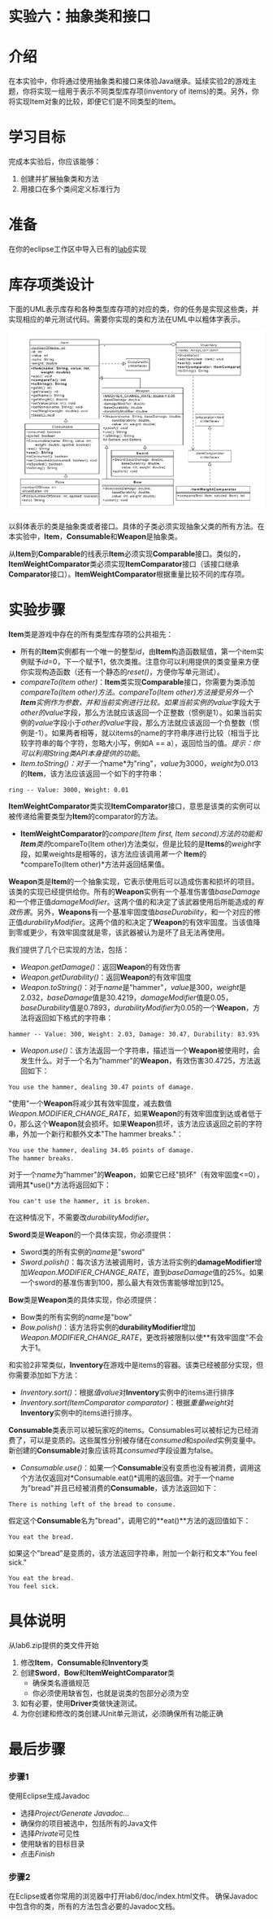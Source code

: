 实验六：抽象类和接口
======

# 介绍
在本实验中，你将通过使用抽象类和接口来体验Java继承。延续实验2的游戏主题，你将实现一组用于表示不同类型库存项(inventory of items)的类。另外，你将实现Item对象的比较，即便它们是不同类型的Item。

# 学习目标
完成本实验后，你应该能够：
1. 创建并扩展抽象类和方法
2. 用接口在多个类间定义标准行为

# 准备
在你的eclipse工作区中导入已有的[lab6](lab6.zip)实现

# 库存项类设计
下面的UML表示库存和各种类型库存项的对应的类，你的任务是实现这些类，并实现相应的单元测试代码。需要你实现的类和方法在UML中以粗体字表示。

![uml design](images/uml_design.png)

以斜体表示的类是抽象类或者接口。具体的子类必须实现抽象父类的所有方法。在本实验中，**Item**，**Consumable**和**Weapon**是抽象类。

从**Item**到**Comparable**的线表示**Item**必须实现**Comparable**接口。类似的，**ItemWeightComparator**类必须实现**ItemComparator**接口（该接口继承**Comparator**接口）。**ItemWeightComparator**根据重量比较不同的库存项。

# 实验步骤
**Item**类是游戏中存在的所有类型库存项的公共祖先：

- 所有的**Item**实例都有一个唯一的整型*id*，由**Item**构造函数赋值，第一个item实例赋予*id*=0，下一个赋予1，依次类推。注意你可以利用提供的类变量来方便你实现构造函数（还有一个静态的*reset()*，方便你写单元测试）。
- *compareTo(Item other)*：**Item**类实现**Comparable**接口，你需要为类添加*compareTo(Item other)方法。*compareTo(Item other)方法接受另外一个**Item**实例作为参数，并和当前实例进行比较。如果当前实例的*value*字段大于*other的value*字段，那么方法就应该返回一个正整数（惯例是1）。如果当前实例的*value*字段小于*other的value*字段，那么方法就应该返回一个负整数（惯例是-1）。如果两者相等，就以items的name的字符串序进行比较（相当于比较字符串的每个字符，忽略大小写，例如A == a），返回恰当的值。*提示：你可以利用String类API本身提供的功能*。
- *Item.toString()：对于一个*name*为"ring"，*value*为3000，*weight*为0.013的**Item**，该方法应该返回一个如下的字符串：
```
ring -- Value: 3000, Weight: 0.01 
```

**ItemWeightComparator**类实现**ItemComparator**接口，意思是该类的实例可以被传递给需要类型为**Item**的comparator的方法。

- **ItemWeightComparator**的*compare(Item first, Item second)方法的功能和**Item**类的*compareTo(Item other)方法类似，但是比较的是**Items**的*weight*字段，如果weights是相等的，该方法应该调用*第一个* **Item**的*compareTo(Item other)*方法并返回结果值。

**Weapon**类是**Item**的一个抽象实现，它表示使用后可以造成伤害和损坏的项目。该类的实现已经提供给你。所有的**Weapon**实例有一个基准伤害值*baseDamage*和一个修正值*damageModifier*。这两个值的和决定了该武器使用后所能造成的*有效伤害*。另外，**Weapons**有一个基准牢固度值*baseDurability*，和一个对应的修正值*durabilityModifier*。这两个值的和决定了**Weapon**的有效牢固度。当该值降到零或更少，有效牢固度就是零，该武器被认为是坏了且无法再使用。

我们提供了几个已实现的方法，包括：

- *Weapon.getDamage()*：返回**Weapon**的有效伤害
- *Weapon.getDurability()*：返回**Weapon**的有效牢固度
- *Weapon.toString()*：对于*name*是"hammer"，*value*是300，*weight*是2.032，*baseDamage*值是30.4219，*damageModifier*值是0.05，*baseDurability*值是0.7893，*durabilityModifier*为0.05的一个**Weapon**，方法将返回如下格式的字符串：
```
hammer -- Value: 300, Weight: 2.03, Damage: 30.47, Durability: 83.93%
```
- *Weapon.use()*：该方法返回一个字符串，描述当一个**Weapon**被使用时，会发生什么。对于一个名为"hammer"的**Weapon**，有效伤害30.4725，方法返回如下：
```
You use the hammer, dealing 30.47 points of damage.
```
"使用"一个**Weapon**将减少其有效牢固度，减去数值*Weapon.MODIFIER_CHANGE_RATE*，如果**Weapon**的有效牢固度到达或者低于0，那么这个**Weapon**就会损坏。如果**Weapon**损坏，该方法应该返回之前的字符串，外加一个新行和额外文本"The hammer breaks."：
```
You use the hammer, dealing 34.05 points of damage.
The hammer breaks.
```
对于一个*name*为"hammer"的**Weapon**，如果它已经"损坏"（有效牢固度<=0），调用其*use()*方法将返回如下：
```
You can't use the hammer, it is broken.
```
在这种情况下，不需要改*durabilityModifier*。

**Sword**类是**Weapon**的一个具体实现，你必须提供：
- Sword类的所有实例的*name*是"sword"
- *Sword.polish()*：每次该方法被调用时，该方法将实例的**damageModifier**增加*Weapon.MODIFIER_CHANGE_RATE*，直到*baseDamage*值的25%。如果一个sword的基准伤害到100，那么最大有效伤害能够增加到125。

**Bow**类是**Weapon**类的具体实现，你必须提供：
- Bow类的所有实例的*name*是"bow"
- *Bow.polish()*：该方法将实例的**durabilityModifier**增加*Weapon.MODIFIER_CHANGE_RATE*，更改将被限制以使**有效牢固度"不会大于1。

和实验2非常类似，**Inventory**在游戏中是items的容器。该类已经被部分实现，但你需要添加如下方法：
- *Inventory.sort()*：根据*值value*对**Inventory**实例中的items进行排序
- *Inventory.sort(ItemComparator comparator)*：根据*重量weight*对**Inventory**实例中的items进行排序。

**Consumable**类表示可以被玩家吃的items。Consumables可以被标记为已经消费了，可以是变质的。这些属性分别被存储在*consumed*和*spoiled*实例变量中。新创建的**Consumable**对象应该将其*consumed*字段设置为false。

- *Consumable.use()*：如果一个**Consumable**没有变质也没有被消费，调用这个方法仅返回对*Consumable.eat()*调用的返回值。对于一个name为"bread"并且已经被消费的**Consumable**，该方法返回如下：
```
There is nothing left of the bread to consume.
```

假定这个**Consumable**名为"bread"，调用它的**eat()**方法的返回值如下：
```
You eat the bread.
```

如果这个"bread"是变质的，该方法返回字符串，附加一个新行和文本"You feel sick."
```
You eat the bread.
You feel sick.
```

# 具体说明
从lab6.zip提供的类文件开始
1. 修改**Item**，**Consumable**和**Inventory**类
2. 创建**Sword**，**Bow**和**ItemWeightComparator**类
    - 确保类名遵循规范
    - 你必须使用缺省包，也就是说类的包部分必须为空
3. 如有必要，使用**Driver**类做快速测试。
4. 为你创建和修改的类创建JUnit单元测试，必须确保所有功能正确


# 最后步骤

### 步骤1
使用Eclipse生成Javadoc
- 选择*Project/Generate Javadoc...*
- 确保你的项目被选中，包括所有的Java文件
- 选择*Private*可见性
- 使用缺省的目标目录
- 点击*Finish*


### 步骤2
在Eclipse或者你常用的浏览器中打开lab6/doc/index.html文件。 确保Javadoc中包含你的类，所有的方法包含必要的Javadoc文档。

